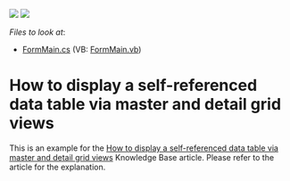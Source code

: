 <!-- default badges list -->
[![](https://img.shields.io/badge/Open_in_DevExpress_Support_Center-FF7200?style=flat-square&logo=DevExpress&logoColor=white)](https://supportcenter.devexpress.com/ticket/details/E697)
[![](https://img.shields.io/badge/📖_How_to_use_DevExpress_Examples-e9f6fc?style=flat-square)](https://docs.devexpress.com/GeneralInformation/403183)
<!-- default badges end -->
<!-- default file list -->
*Files to look at*:

* [FormMain.cs](./CS/FormMain.cs) (VB: [FormMain.vb](./VB/FormMain.vb))
<!-- default file list end -->
# How to display a self-referenced data table via master and detail grid views


<p>This is an example for the <a href="https://www.devexpress.com/Support/Center/p/A1600">How to display a self-referenced data table via master and detail grid views</a> Knowledge Base article. Please refer to the article for the explanation.</p>

<br/>


